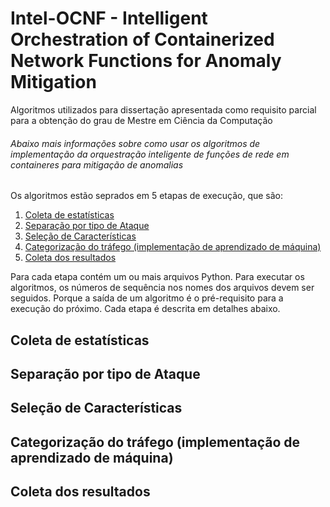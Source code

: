 # Intel-OCNF - Intelligent Orchestration of Containerized Network Functions for Anomaly Mitigation
Algoritmos utilizados para dissertação apresentada  como  requisito  parcial para a obtenção do grau de Mestre em Ciência da Computação
###### Abaixo mais informações sobre como usar os algoritmos de implementação da orquestração inteligente de funções de rede em containeres para mitigação de anomalias

Os algoritmos estão seprados em 5 etapas de execução, que são:
1. [Coleta de estatísticas](#coleta-de-estatísticas)
2. [Separação por tipo de Ataque](#Separação-por-tipo-de-Ataque)
3. [Seleção de Características](#Seleção-de-Características)
4. [Categorização do tráfego (implementação de aprendizado de máquina)](#Categorização-do-tráfego-(implementação-de-aprendizado-de-máquina))
5. [Coleta dos resultados](#Coleta-dos-resultados)

Para cada etapa contém um ou mais arquivos Python. Para executar os algoritmos, os números de sequência nos nomes dos arquivos devem ser seguidos. Porque a saída de um algoritmo é o pré-requisito para a execução do próximo. Cada etapa é descrita em detalhes abaixo.

## Coleta de estatísticas

## Separação por tipo de Ataque

## Seleção de Características

## Categorização do tráfego (implementação de aprendizado de máquina)

## Coleta dos resultados